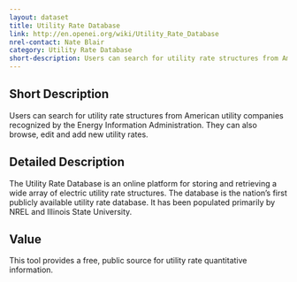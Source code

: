 ```yaml
---
layout: dataset
title: Utility Rate Database
link: http://en.openei.org/wiki/Utility_Rate_Database
nrel-contact: Nate Blair 
category: Utility Rate Database
short-description: Users can search for utility rate structures from American utility companies recognized by the Energy Information Administration. They can also browse, edit and add new utility rates. 
---
```


## Short Description

Users can search for utility rate structures from American 
utility companies recognized by the Energy Information Administration. 
They can also browse, edit and add new utility rates. 

## Detailed Description

The Utility Rate Database is an online platform for storing and 
retrieving a wide array of electric utility rate structures. 
The database is the nation’s first publicly available utility 
rate database. It has been populated primarily by NREL and 
Illinois State University.

## Value

This tool provides a free, public source for utility rate 
quantitative information.
